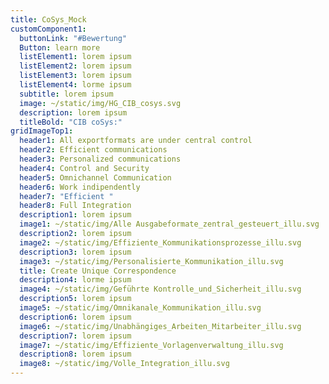```yaml
---
title: CoSys_Mock
customComponent1:
  buttonLink: "#Bewertung"
  Button: learn more
  listElement1: lorem ipsum
  listElement2: lorem ipsum
  listElement3: lorem ipsum
  listElement4: lorme ipsum
  subtitle: lorem ipsum
  image: ~/static/img/HG_CIB_cosys.svg
  description: lorem ipsum
  titleBold: "CIB coSys:"
gridImageTop1:
  header1: All exportformats are under central control
  header2: Efficient communications
  header3: Personalized communications
  header4: Control and Security
  header5: Omnichannel Communication
  header6: Work indipendently
  header7: "Efficient "
  header8: Full Integration
  description1: lorem ipsum
  image1: ~/static/img/Alle Ausgabeformate_zentral_gesteuert_illu.svg
  description2: lorem ipsum
  image2: ~/static/img/Effiziente_Kommunikationsprozesse_illu.svg
  description3: lorem ipsum
  image3: ~/static/img/Personalisierte_Kommunikation_illu.svg
  title: Create Unique Correspondence
  description4: lorme ipsum
  image4: ~/static/img/Geführte Kontrolle_und_Sicherheit_illu.svg
  description5: lorem ipsum
  image5: ~/static/img/Omnikanale_Kommunikation_illu.svg
  description6: lorem ipsum
  image6: ~/static/img/Unabhängiges_Arbeiten_Mitarbeiter_illu.svg
  description7: lorem ipsum
  image7: ~/static/img/Effiziente_Vorlagenverwaltung_illu.svg
  description8: lorem ipsum
  image8: ~/static/img/Volle_Integration_illu.svg
---
```

